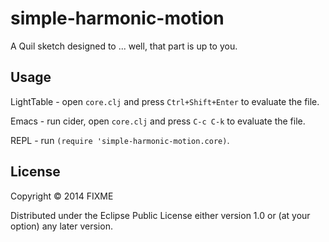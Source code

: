 # simple-harmonic-motion

A Quil sketch designed to ... well, that part is up to you.

## Usage

LightTable - open `core.clj` and press `Ctrl+Shift+Enter` to evaluate the file.

Emacs - run cider, open `core.clj` and press `C-c C-k` to evaluate the file.

REPL - run `(require 'simple-harmonic-motion.core)`.

## License

Copyright © 2014 FIXME

Distributed under the Eclipse Public License either version 1.0 or (at
your option) any later version.
